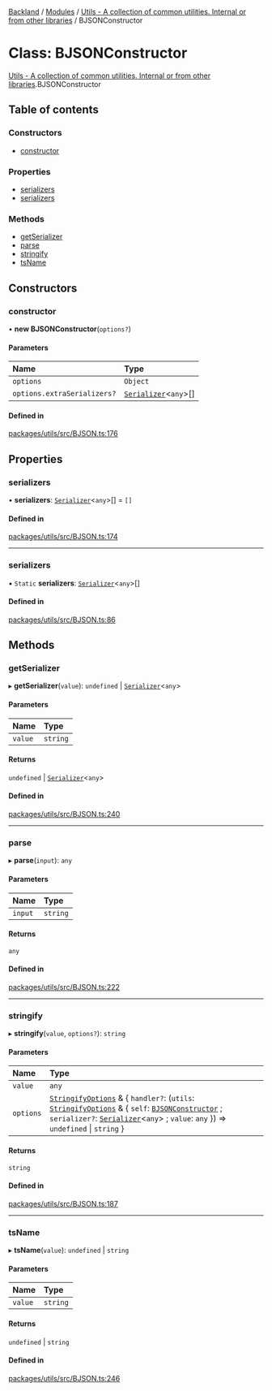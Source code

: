 [Backland](../README.md) / [Modules](../modules.md) / [Utils - A collection of common utilities. Internal or from other libraries](../modules/Utils___A_collection_of_common_utilities__Internal_or_from_other_libraries.md) / BJSONConstructor

# Class: BJSONConstructor

[Utils - A collection of common utilities. Internal or from other libraries](../modules/Utils___A_collection_of_common_utilities__Internal_or_from_other_libraries.md).BJSONConstructor

## Table of contents

### Constructors

- [constructor](Utils___A_collection_of_common_utilities__Internal_or_from_other_libraries.BJSONConstructor.md#constructor)

### Properties

- [serializers](Utils___A_collection_of_common_utilities__Internal_or_from_other_libraries.BJSONConstructor.md#serializers)
- [serializers](Utils___A_collection_of_common_utilities__Internal_or_from_other_libraries.BJSONConstructor.md#serializers-1)

### Methods

- [getSerializer](Utils___A_collection_of_common_utilities__Internal_or_from_other_libraries.BJSONConstructor.md#getserializer)
- [parse](Utils___A_collection_of_common_utilities__Internal_or_from_other_libraries.BJSONConstructor.md#parse)
- [stringify](Utils___A_collection_of_common_utilities__Internal_or_from_other_libraries.BJSONConstructor.md#stringify)
- [tsName](Utils___A_collection_of_common_utilities__Internal_or_from_other_libraries.BJSONConstructor.md#tsname)

## Constructors

### constructor

• **new BJSONConstructor**(`options?`)

#### Parameters

| Name | Type |
| :------ | :------ |
| `options` | `Object` |
| `options.extraSerializers?` | [`Serializer`](Utils___A_collection_of_common_utilities__Internal_or_from_other_libraries.Serializer.md)<`any`\>[] |

#### Defined in

[packages/utils/src/BJSON.ts:176](https://github.com/antoniopresto/darch/blob/c5cd1c8/packages/utils/src/BJSON.ts#L176)

## Properties

### serializers

• **serializers**: [`Serializer`](Utils___A_collection_of_common_utilities__Internal_or_from_other_libraries.Serializer.md)<`any`\>[] = `[]`

#### Defined in

[packages/utils/src/BJSON.ts:174](https://github.com/antoniopresto/darch/blob/c5cd1c8/packages/utils/src/BJSON.ts#L174)

___

### serializers

▪ `Static` **serializers**: [`Serializer`](Utils___A_collection_of_common_utilities__Internal_or_from_other_libraries.Serializer.md)<`any`\>[]

#### Defined in

[packages/utils/src/BJSON.ts:86](https://github.com/antoniopresto/darch/blob/c5cd1c8/packages/utils/src/BJSON.ts#L86)

## Methods

### getSerializer

▸ **getSerializer**(`value`): `undefined` \| [`Serializer`](Utils___A_collection_of_common_utilities__Internal_or_from_other_libraries.Serializer.md)<`any`\>

#### Parameters

| Name | Type |
| :------ | :------ |
| `value` | `string` |

#### Returns

`undefined` \| [`Serializer`](Utils___A_collection_of_common_utilities__Internal_or_from_other_libraries.Serializer.md)<`any`\>

#### Defined in

[packages/utils/src/BJSON.ts:240](https://github.com/antoniopresto/darch/blob/c5cd1c8/packages/utils/src/BJSON.ts#L240)

___

### parse

▸ **parse**(`input`): `any`

#### Parameters

| Name | Type |
| :------ | :------ |
| `input` | `string` |

#### Returns

`any`

#### Defined in

[packages/utils/src/BJSON.ts:222](https://github.com/antoniopresto/darch/blob/c5cd1c8/packages/utils/src/BJSON.ts#L222)

___

### stringify

▸ **stringify**(`value`, `options?`): `string`

#### Parameters

| Name | Type |
| :------ | :------ |
| `value` | `any` |
| `options` | [`StringifyOptions`](../modules/Utils___A_collection_of_common_utilities__Internal_or_from_other_libraries.md#stringifyoptions) & { `handler?`: (`utils`: [`StringifyOptions`](../modules/Utils___A_collection_of_common_utilities__Internal_or_from_other_libraries.md#stringifyoptions) & { `self`: [`BJSONConstructor`](Utils___A_collection_of_common_utilities__Internal_or_from_other_libraries.BJSONConstructor.md) ; `serializer?`: [`Serializer`](Utils___A_collection_of_common_utilities__Internal_or_from_other_libraries.Serializer.md)<`any`\> ; `value`: `any`  }) => `undefined` \| `string`  } |

#### Returns

`string`

#### Defined in

[packages/utils/src/BJSON.ts:187](https://github.com/antoniopresto/darch/blob/c5cd1c8/packages/utils/src/BJSON.ts#L187)

___

### tsName

▸ **tsName**(`value`): `undefined` \| `string`

#### Parameters

| Name | Type |
| :------ | :------ |
| `value` | `string` |

#### Returns

`undefined` \| `string`

#### Defined in

[packages/utils/src/BJSON.ts:246](https://github.com/antoniopresto/darch/blob/c5cd1c8/packages/utils/src/BJSON.ts#L246)
